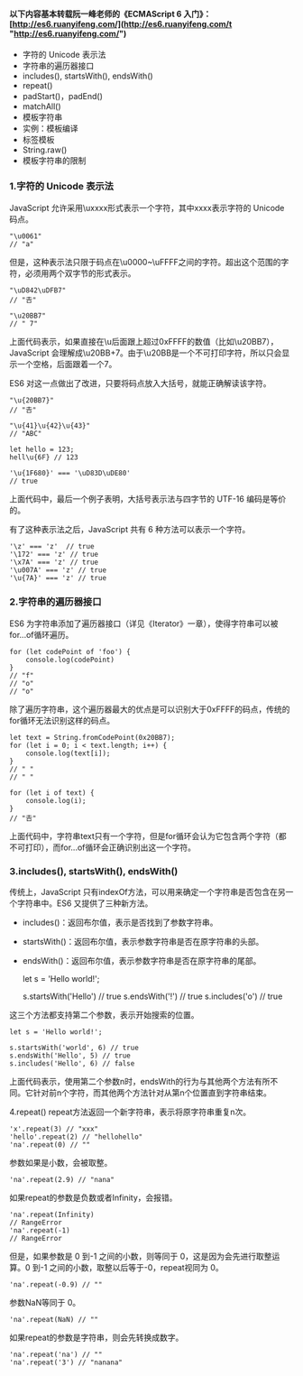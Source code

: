 #### 以下内容基本转载阮一峰老师的《ECMAScript 6 入门》： [http://es6.ruanyifeng.com/](http://es6.ruanyifeng.com/t "http://es6.ruanyifeng.com/")

- 字符的 Unicode 表示法
- 字符串的遍历器接口
- includes(), startsWith(), endsWith()
- repeat()
- padStart()，padEnd()
- matchAll()
- 模板字符串
- 实例：模板编译
- 标签模板
- String.raw()
- 模板字符串的限制


### 1.字符的 Unicode 表示法
JavaScript 允许采用\uxxxx形式表示一个字符，其中xxxx表示字符的 Unicode 码点。<br>

    "\u0061"
    // "a"

但是，这种表示法只限于码点在\u0000~\uFFFF之间的字符。超出这个范围的字符，必须用两个双字节的形式表示。<br>

    "\uD842\uDFB7"
    // "𠮷"

    "\u20BB7"
    // " 7"

上面代码表示，如果直接在\u后面跟上超过0xFFFF的数值（比如\u20BB7），JavaScript 会理解成\u20BB+7。由于\u20BB是一个不可打印字符，所以只会显示一个空格，后面跟着一个7。<br>

ES6 对这一点做出了改进，只要将码点放入大括号，就能正确解读该字符。<br>

    "\u{20BB7}"
    // "𠮷"

    "\u{41}\u{42}\u{43}"
    // "ABC"

    let hello = 123;
    hell\u{6F} // 123

    '\u{1F680}' === '\uD83D\uDE80'
    // true

上面代码中，最后一个例子表明，大括号表示法与四字节的 UTF-16 编码是等价的。<br>

有了这种表示法之后，JavaScript 共有 6 种方法可以表示一个字符。<br>

    '\z' === 'z'  // true
    '\172' === 'z' // true
    '\x7A' === 'z' // true
    '\u007A' === 'z' // true
    '\u{7A}' === 'z' // true

### 2.字符串的遍历器接口
ES6 为字符串添加了遍历器接口（详见《Iterator》一章），使得字符串可以被for...of循环遍历。<br>

    for (let codePoint of 'foo') {
        console.log(codePoint)
    }
    // "f"
    // "o"
    // "o"

除了遍历字符串，这个遍历器最大的优点是可以识别大于0xFFFF的码点，传统的for循环无法识别这样的码点。<br>

    let text = String.fromCodePoint(0x20BB7);
    for (let i = 0; i < text.length; i++) {
        console.log(text[i]);
    }
    // " "
    // " "

    for (let i of text) {
        console.log(i);
    }
    // "𠮷"

上面代码中，字符串text只有一个字符，但是for循环会认为它包含两个字符（都不可打印），而for...of循环会正确识别出这一个字符。<br>


### 3.includes(), startsWith(), endsWith()
传统上，JavaScript 只有indexOf方法，可以用来确定一个字符串是否包含在另一个字符串中。ES6 又提供了三种新方法。<br>

- includes()：返回布尔值，表示是否找到了参数字符串。
- startsWith()：返回布尔值，表示参数字符串是否在原字符串的头部。
- endsWith()：返回布尔值，表示参数字符串是否在原字符串的尾部。

    let s = 'Hello world!';

    s.startsWith('Hello') // true
    s.endsWith('!') // true
    s.includes('o') // true

这三个方法都支持第二个参数，表示开始搜索的位置。<br>

    let s = 'Hello world!';

    s.startsWith('world', 6) // true
    s.endsWith('Hello', 5) // true
    s.includes('Hello', 6) // false
    
上面代码表示，使用第二个参数n时，endsWith的行为与其他两个方法有所不同。它针对前n个字符，而其他两个方法针对从第n个位置直到字符串结束。<br>


4.repeat()
repeat方法返回一个新字符串，表示将原字符串重复n次。<br>

    'x'.repeat(3) // "xxx"
    'hello'.repeat(2) // "hellohello"
    'na'.repeat(0) // ""

参数如果是小数，会被取整。<br>

    'na'.repeat(2.9) // "nana"

如果repeat的参数是负数或者Infinity，会报错。<br>

    'na'.repeat(Infinity)
    // RangeError
    'na'.repeat(-1)
    // RangeError

但是，如果参数是 0 到-1 之间的小数，则等同于 0，这是因为会先进行取整运算。0 到-1 之间的小数，取整以后等于-0，repeat视同为 0。<br>

    'na'.repeat(-0.9) // ""

参数NaN等同于 0。<br>

    'na'.repeat(NaN) // ""

如果repeat的参数是字符串，则会先转换成数字。<br>

    'na'.repeat('na') // ""
    'na'.repeat('3') // "nanana"